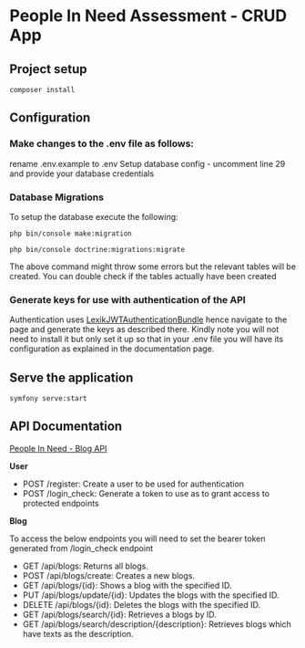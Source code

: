 # People In Need Assessment - CRUD App


## Project setup
```
composer install
```
## Configuration
### Make changes to the .env file as follows:
rename .env.example to .env
Setup database config - uncomment line 29 and provide your database credentials
### Database Migrations
To setup the database execute the following:
```
php bin/console make:migration
```
```
php bin/console doctrine:migrations:migrate
```
The above command might throw some errors but the relevant tables will be created. You can double check if the tables actually have been created
### Generate keys for use with authentication of the API
Authentication uses <a href="https://symfony.com/bundles/LexikJWTAuthenticationBundle/current/index.html">LexikJWTAuthenticationBundle</a> hence navigate to the page and generate the keys as described there. Kindly note you will not need to install it but only set it up so that in your .env file you will have its configuration as explained in the documentation page.

## Serve the application
```
symfony serve:start
```

## API Documentation
<a href="https://app.swaggerhub.com/apis/MAGEROIAN/people-in_need_blog_api/1.0.0">People In Need - Blog API</a>

<b>User</b>

- POST /register: Create a user to be used for authentication
- POST /login_check: Generate a token to use as to grant access to protected endpoints

<b>Blog</b>

To access the below endpoints you will need to set the bearer token generated from /login_check endpoint

- GET /api/blogs: Returns all blogs.
- POST /api/blogs/create: Creates a new blogs.
- GET /api/blogs/{id}: Shows a blog with the specified ID.
- PUT /api/blogs/update/{id}: Updates the blogs with the specified ID.
- DELETE /api/blogs/{id}: Deletes the blogs with the specified ID.
- GET /api/blogs/search/{id}: Retrieves a blogs by ID.
- GET /api/blogs/search/description/{description}: Retrieves blogs which have texts as the description.

